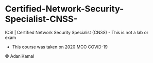 # Certified-Network-Security-Specialist-CNSS-
ICSI | Certified Network Security Specialist (CNSS) - This is not a lab or exam

* This course was taken on 2020 MCO COVID-19

© AdaniKamal
